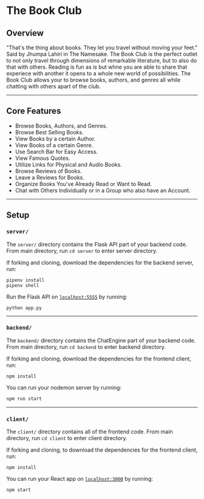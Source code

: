 # The Book Club

## Overview

"That's the thing about books. They let you travel without moving your feet." Said by Jhumpa Lahiri in The Namesake. The Book Club is the perfect outlet to not only travel through dimensions of remarkable literature, but to also do that with others. Reading is fun as is but whne you are able to share that experiece with another it opens to a whole new world of possibilities. The Book Club allows your to browse books, authors, and genres all while chatting with others apart of the club.

---

## Core Features

<ul>
<li>Browse Books, Authors, and Genres.</li>
<li>Browse Best Selling Books.</li>
<li>View Books by a certain Author.</li>
<li>View Books of a certain Genre.</li>
<li>Use Search Bar for Easy Access.</li>
<li>View Famous Quotes.</li>
<li>Utilize Links for Physical and Audio Books.</li>
<li>Browse Reviews of Books.</li>
<li>Leave a Reviews for Books.</li>
<li>Organize Books You've Already Read or Want to Read.</li>
<li>Chat with Others Individually or in a Group who also have an Account.</li>
</ul>

---
   
## Setup

### `server/`

The `server/` directory contains the Flask API part of your backend code. From main directory, run ```cd server``` to enter server directory.

If forking and cloning, download the dependencies for the backend server, run:

```console
pipenv install
pipenv shell
```

Run the Flask API on [`localhost:5555`](http://localhost:5555) by
running:

```console
python app.py
```
---
### `backend/`

The `backend/` directory contains the ChatEngine part of your backend code. From main directory, run ```cd backend``` to enter backend directory.

If forking and cloning, download the dependencies for the frontend client, run:

```console
npm install 
```

You can run your nodemon server by
running:

```sh
npm run start 
```
---
### `client/`

The `client/` directory contains all of the frontend code. From main directory, run ```cd client``` to enter client directory.  


If forking and cloning, to download the dependencies for the frontend client, run:

```console
npm install
```

You can run your React app on [`localhost:3000`](http://localhost:3000) by
running:

```sh
npm start 
```